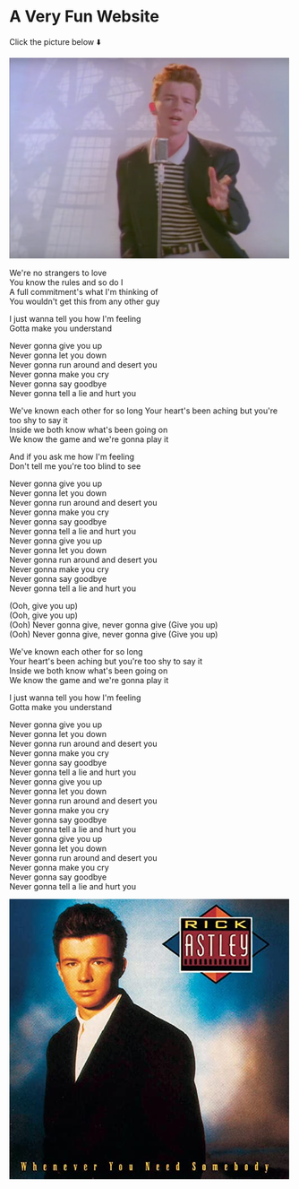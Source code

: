 # A Very Fun Website

Click the picture below ⬇️ <br />
<p align="left">
  <a href="https://www.youtube.com/watch?v=dQw4w9WgXcQ&list=PLahKLy8pQdCM0SiXNn3EfGIXX19QGzUG3">
    <img src="https://github.com/ieremy/ieremy.github.io/blob/main/assets/nevergonnagiveyouup.png" width="500" alt="rick">
  </a>
</p>

We're no strangers to love <br />
You know the rules and so do I <br />
A full commitment's what I'm thinking of <br />
You wouldn't get this from any other guy <br />

I just wanna tell you how I'm feeling <br />
Gotta make you understand <br />

Never gonna give you up <br />
Never gonna let you down <br />
Never gonna run around and desert you <br />
Never gonna make you cry <br />
Never gonna say goodbye <br />
Never gonna tell a lie and hurt you <br />

We've known each other for so long
Your heart's been aching but you're too shy to say it<br />
Inside we both know what's been going on<br />
We know the game and we're gonna play it<br />

And if you ask me how I'm feeling<br />
Don't tell me you're too blind to see<br />

Never gonna give you up<br />
Never gonna let you down<br />
Never gonna run around and desert you<br />
Never gonna make you cry<br />
Never gonna say goodbye<br />
Never gonna tell a lie and hurt you<br />
Never gonna give you up<br />
Never gonna let you down<br />
Never gonna run around and desert you<br />
Never gonna make you cry<br />
Never gonna say goodbye<br />
Never gonna tell a lie and hurt you<br />

(Ooh, give you up)<br />
(Ooh, give you up)<br />
(Ooh) Never gonna give, never gonna give (Give you up)<br />
(Ooh) Never gonna give, never gonna give (Give you up)<br />

We've known each other for so long<br />
Your heart's been aching but you're too shy to say it<br />
Inside we both know what's been going on<br />
We know the game and we're gonna play it<br />

I just wanna tell you how I'm feeling<br />
Gotta make you understand<br />

Never gonna give you up<br />
Never gonna let you down<br />
Never gonna run around and desert you<br />
Never gonna make you cry<br />
Never gonna say goodbye<br />
Never gonna tell a lie and hurt you<br />
Never gonna give you up<br />
Never gonna let you down<br />
Never gonna run around and desert you<br />
Never gonna make you cry<br />
Never gonna say goodbye<br />
Never gonna tell a lie and hurt you<br />
Never gonna give you up<br />
Never gonna let you down<br />
Never gonna run around and desert you<br />
Never gonna make you cry<br />
Never gonna say goodbye<br />
Never gonna tell a lie and hurt you<br />

<p align="left">
  <a href="https://www.amazon.com/Never-Gonna-Give-You-Up/dp/B001BK9SMY">
    <img src="https://github.com/ieremy/ieremy.github.io/blob/main/assets/rickAstleyAlbum.jpg" width="500" alt="rick">
  </a>
</p>
